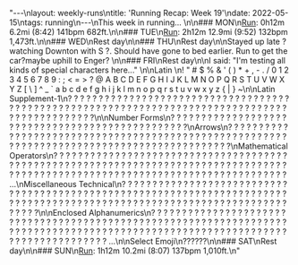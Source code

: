 "---\nlayout: weekly-runs\ntitle: 'Running Recap: Week 19'\ndate:  2022-05-15\ntags: running\n---\nThis week in running... \n\n### MON\n[Run](https://www.strava.com/activities/7119919092): 0h12m 6.2mi (8:42) 141bpm 682ft.\n\n### TUE\n[Run](https://www.strava.com/activities/7119919322): 2h12m 12.9mi (9:52) 132bpm 1,473ft.\n\n### WED\nRest day\n\n### THU\nRest day\n\nStayed up late ? watching Downton with S ?. Should have gone to bed earlier. Run to get the car?maybe uphill to Enger? \n\n### FRI\nRest day\n\nI said: \"I'm testing all kinds of special characters here...\"  \n\nLatin \n! \" # $ % & ' ( ) * + , - . / 0 1 2 3 4 5 6 7 8 9 : ; < = > ? @ A B C D E F G H I J K L M N O P Q R S T U V W X Y Z [ \\ ] ^ _ ` a b c d e f g h i j k l m n o p q r s t u v w x y z { | } ~\n\nLatin Supplement-1\n? ? ? ? ? ? ? ? ? ? ? ? ? ? ? ? ? ? ? ? ? ? ? ? ? ? ? ? ? ? ? ? ? ? ? ? ? ? ? ? ? ? ? ? ? ? ? ? ? ? ? ? ? ? ? ? ? ? ? ? ? ? ? ? ? ? ? ? ? ? ? ? ? ? ? ? ? ? ? ? ? ? ? ? ? ? ? ? ? ? ? ? ? ? ?\n\nNumber Forms\n? ? ? ? ? ? ? ? ? ? ? ? ? ? ? ? ? ? ? ? ? ? ? ? ? ? ? ? ? ? ? ? ? ? ? ? ? ? ? ? ? ? ? ? ? ? ? ?\nArrows\n? ? ? ? ? ? ? ? ? ? ? ? ? ? ? ? ? ? ? ? ? ? ? ? ? ? ? ? ? ? ? ? ? ? ? ? ? ? ? ? ? ? ? ? ? ? ? ? ? ? ? ? ? ? ? ? ? ? ? ? ? ? ? ? ? ? ? ? ? ? ? ? ? ? ? ? ? ? ? ? ? ? ? ? ? ? ? ? ? ? ?\nMathematical Operators\n? ? ? ? ? ? ? ? ? ? ? ? ? ? ? ? ? ? ? ? ? ? ? ? ? ? ? ? ? ? ? ? ? ? ? ? ? ? ? ? ? ? ? ? ? ? ? ? ? ? ? ? ? ? ? ? ? ? ? ? ? ? ? ? ? ? ? ? ? ? ? ? ? ? ? ? ? ? ? ? ? ? ? ? ? ? ? ? ? ? ? ? ? ? ? ? ? ? ? ? ? ? ? ? ? ? ? ? ? ? ? ? ? ? ? ? ? ? ? ? ? ? ? ? ? ? ? ? ...\nMiscellaneous Technical\n? ? ? ? ? ? ? ? ? ? ? ? ? ? ? ? ? ? ? ? ? ? ? ? ? ? ? ? ? ? ? ? ? ? ? ? ? ? ? ? ? ? ? ? ? ? ? ? ? ? ? ? ? ? ? ? ? ? ? ? ? ? ? ? ? ? ? ? ? ? ? ? ? ? ? ? ? ? ? ? ? ? ? ? ? ? ? ? ? ? ? ? ? ? ? ? ? ? ? ? ? ? ? ? ? ? ? ? ? ? ? ? ? ? ? ? ? ? ? ? ? ?\n\nEnclosed Alphanumerics\n? ? ? ? ? ? ? ? ? ? ? ? ? ? ? ? ? ? ? ? ? ? ? ? ? ? ? ? ? ? ? ? ? ? ? ? ? ? ? ? ? ? ? ? ? ? ? ? ? ? ? ? ? ? ? ? ? ? ? ? ? ? ? ? ? ? ? ? ? ? ? ? ? ? ? ? ? ? ? ? ? ? ? ? ? ? ? ? ? ? ? ? ? ? ? ? ? ? ? ? ? ? ? ? ? ? ? ? ? ? ? ? ? ? ? ? ? ? ? ? ? ? ? ? ? ? ? ? ...\n\nSelect Emoji\n??????\n\n### SAT\nRest day\n\n### SUN\n[Run](https://www.strava.com/activities/7125437118): 1h12m 10.2mi (8:07) 137bpm 1,010ft.\n"